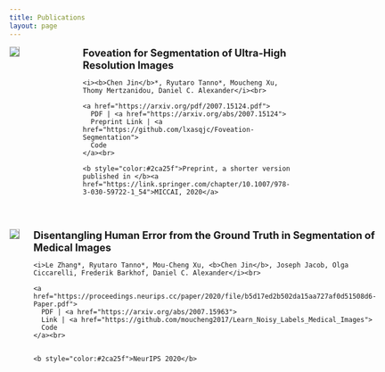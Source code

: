 ```yaml
---
title: Publications
layout: page
---
```



<div style="display:flex;">

  <div style="flex:2; padding-right:5%">
    <img src="{{ site.url }}/imgs/paper-icons/foveated_expection.png" style="align:left; border: 1px solid #d3d3d3; border-style: outset;">
  </div>

  <div style="flex:1.5;">
    <b style="font-size: 130%;">Foveation for Segmentation of Ultra-High Resolution Images</b><br>

    <i><b>Chen Jin</b>*, Ryutaro Tanno*, Moucheng Xu, Thomy Mertzanidou, Daniel C. Alexander</i><br>

    <a href="https://arxiv.org/pdf/2007.15124.pdf">
      PDF | <a href="https://arxiv.org/abs/2007.15124">
      Preprint Link | <a href="https://github.com/lxasqjc/Foveation-Segmentation">
      Code
    </a><br>

    <b style="color:#2ca25f">Preprint, a shorter version published in </b><a href="https://link.springer.com/chapter/10.1007/978-3-030-59722-1_54">MICCAI, 2020</a>
  </div>
</div>

&nbsp;


<div style="display:flex;">

  <div style="flex:2; padding-right:5%">
    <img src="{{ site.url }}/imgs/paper-icons/NIPS_disentangling.png" style="align:left; border: 1px solid #d3d3d3; border-style: outset;">
  </div>

  <div style="flex:1.5;">
    <b style="font-size: 130%;">Disentangling Human Error from the Ground Truth in Segmentation of Medical Images</b><br>

    <i>Le Zhang*, Ryutaro Tanno*, Mou-Cheng Xu, <b>Chen Jin</b>, Joseph Jacob, Olga Ciccarelli, Frederik Barkhof, Daniel C. Alexander</i><br>

    <a href="https://proceedings.neurips.cc/paper/2020/file/b5d17ed2b502da15aa727af0d51508d6-Paper.pdf">
      PDF | <a href="https://arxiv.org/abs/2007.15963">
      Link | <a href="https://github.com/moucheng2017/Learn_Noisy_Labels_Medical_Images">
      Code
    </a><br>


    <b style="color:#2ca25f">NeurIPS 2020</b>
  </div>
</div>

&nbsp;


